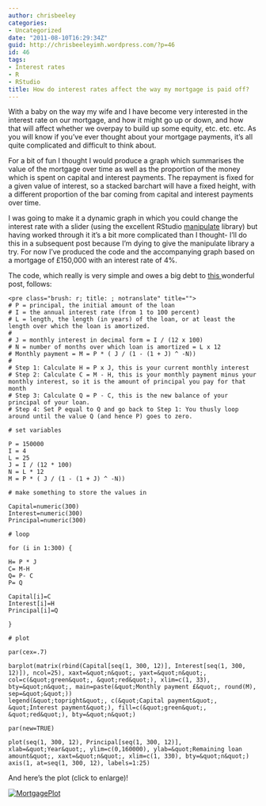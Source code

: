 ```yaml
---
author: chrisbeeley
categories:
- Uncategorized
date: "2011-08-10T16:29:34Z"
guid: http://chrisbeeleyimh.wordpress.com/?p=46
id: 46
tags:
- Interest rates
- R
- RStudio
title: How do interest rates affect the way my mortgage is paid off?
---
```


With a baby on the way my wife and I have become very interested in the interest rate on our mortgage, and how it might go up or down, and how that will affect whether we overpay to build up some equity, etc. etc. etc. As you will know if you’ve ever thought about your mortgage payments, it’s all quite complicated and difficult to think about.

For a bit of fun I thought I would produce a graph which summarises the value of the mortgage over time as well as the proportion of the money which is spent on capital and interest payments. The repayment is fixed for a given value of interest, so a stacked barchart will have a fixed height, with a different proportion of the bar coming from capital and interest payments over time.

I was going to make it a dynamic graph in which you could change the interest rate with a slider (using the excellent RStudio [manipulate](http://www.rstudio.org/docs/advanced/manipulate) library) but having worked through it it’s a bit more complicated than I thought- I’ll do this in a subsequent post because I’m dying to give the manipulate library a try. For now I’ve produced the code and the accompanying graph based on a mortgage of £150,000 with an interest rate of 4%.

The code, which really is very simple and owes a big debt to [this ](http://www.hughchou.org/calc/formula.html) wonderful post, follows:

```
<pre class="brush: r; title: ; notranslate" title="">
# P = principal, the initial amount of the loan
# I = the annual interest rate (from 1 to 100 percent)
# L = length, the length (in years) of the loan, or at least the length over which the loan is amortized.
# 
# J = monthly interest in decimal form = I / (12 x 100)
# N = number of months over which loan is amortized = L x 12
# Monthly payment = M = P * ( J / (1 - (1 + J) ^ -N))
# 
# Step 1: Calculate H = P x J, this is your current monthly interest
# Step 2: Calculate C = M - H, this is your monthly payment minus your monthly interest, so it is the amount of principal you pay for that month
# Step 3: Calculate Q = P - C, this is the new balance of your principal of your loan.
# Step 4: Set P equal to Q and go back to Step 1: You thusly loop around until the value Q (and hence P) goes to zero. 

# set variables

P = 150000
I = 4
L = 25
J = I / (12 * 100)
N = L * 12
M = P * ( J / (1 - (1 + J) ^ -N))

# make something to store the values in

Capital=numeric(300)
Interest=numeric(300)
Principal=numeric(300)

# loop

for (i in 1:300) {

H= P * J
C= M-H
Q= P- C
P= Q

Capital[i]=C
Interest[i]=H
Principal[i]=Q

}

# plot

par(cex=.7)

barplot(matrix(rbind(Capital[seq(1, 300, 12)], Interest[seq(1, 300, 12)]), ncol=25), xaxt=&quot;n&quot;, yaxt=&quot;n&quot;, col=c(&quot;green&quot;, &quot;red&quot;), xlim=c(1, 33), bty=&quot;n&quot;, main=paste(&quot;Monthly payment £&quot;, round(M), sep=&quot;&quot;))
legend(&quot;topright&quot;, c(&quot;Capital payment&quot;, &quot;Interest payment&quot;), fill=c(&quot;green&quot;, &quot;red&quot;), bty=&quot;n&quot;)

par(new=TRUE)

plot(seq(1, 300, 12), Principal[seq(1, 300, 12)], xlab=&quot;Year&quot;, ylim=c(0,160000), ylab=&quot;Remaining loan amount&quot;, xaxt=&quot;n&quot;, xlim=c(1, 330), bty=&quot;n&quot;)
axis(1, at=seq(1, 300, 12), labels=1:25)

```

And here’s the plot (click to enlarge)!

[![](http://chrisbeeley.net/wp-content/uploads/2011/08/mortgageplot.png?w=300 "MortgagePlot")](http://chrisbeeley.net/wp-content/uploads/2011/08/mortgageplot.png)